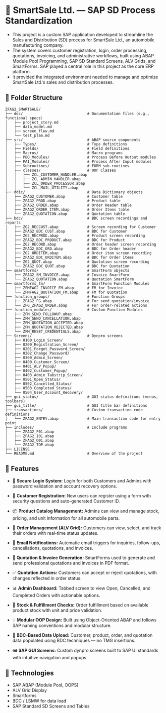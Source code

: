 
# 📘 SmartSale Ltd. — SAP SD Process Standardization

- This project is a custom SAP application developed to streamline the Sales and Distribution (SD) process for SmartSale Ltd., an automobile manufacturing company.
- The system covers customer registration, login, order processing, quotations, invoicing, and administrative workflows, built using ABAP Module Pool Programming, SAP SD Standard Screens, ALV Grids, and SmartForms. SAP played a central role in this project as the core ERP platform.
- It provided the integrated environment needed to manage and optimize SmartSale Ltd.’s sales and distribution processes.

## 📁 Folder Structure


    ZFAG2_SMARTSALE/
    ├── doc/                             # Documentation files (e.g., functional specs)
    │   ├── project_story.md
    │   ├── data_model.md
    │   ├── screen_flow.md
    │   └── test_plan.md
    ├── src/                             # ABAP source components
    │   ├── Types/                       # Type definitions
    │   ├── Fields/                      # Field definitions
    │   ├── Macros/                      # Macro programs
    │   ├── PBO_Modules/                 # Process Before Output modules
    │   ├── PAI_Modules/                 # Process After Input modules
    │   ├── Subroutines/                 # FORM sub-routines
    │   ├── classes/                     # OOP Classes
    │   │   ├── ZCL_CUSTOMER_HANDLER.abap
    │   │   ├── ZCL_ADMIN_HANDLER.abap
    │   │   ├── ZCL_ORDER_PROCESSOR.abap
    │   │   └── ZCL_MAIL_UTILITY.abap
    ├── ddic/                            # Data Dictionary objects
    │   ├── ZFAG2_CUSTOMER.abap          # Customer table
    │   ├── ZFAG2_PROD.abap              # Product table
    │   ├── ZFAG2_ORDER.abap             # Order Header table
    │   ├── ZFAG2_ORDER_ITEM.abap        # Order Items table
    │   └── ZFAG2_QUOTATION.abap         # Quotation table
    ├── bdc/                             # BDC screen recordings and reports
    │   ├── ZG2_RECCUST.abap             # Screen recording for Customer
    │   ├── ZFAG2_BDC_CUST.abap          # BDC for Customer
    │   ├── ZG2_RECPROD.abap             # Product screen recording
    │   ├── ZFAG2_BDC_PRODUCT.abap       # BDC for Product
    │   ├── ZG2_RECORD.abap              # Order header screen recording
    │   ├── ZFAG2_BDC_ORD.abap           # BDC for Order header
    │   ├── ZG2_ORDITEM.abap             # Order item screen recording
    │   ├── ZFAG2_BDC_ORDITEM.abap       # BDC for Order items
    │   ├── ZG2_QUOT.abap                # Quotation screen recording
    │   └── ZFAG2_BDC_QUOT.abap          # BDC for Quotation
    ├── smartforms/                      # SmartForm objects
    │   ├── ZFAG2_SM_INVOICE.abap        # Invoice SmartForm
    │   └── ZFAG2_QUOTATION.abap         # Quotation SmartForm
    ├── smartforms_fm/                   # SmartForm Function Modules
    │   ├── ZFMFAG2_INVOICE_FM.abap      # FM for Invoice
    │   └── ZFMFAG2_QUOTATION_FM.abap    # FM for Quotation
    ├── function_groups/                 # Function Groups
    │   ├── ZFAG2_FG.abap                # For send quotation/invoice
    │   └── ZFG_ZFAG2_ORDER.abap         # For order-related actions
    ├── function_modules/                # Custom Function Modules
    │   ├── ZFM_SEND_FOLLOWUP.abap
    │   ├── ZFM_SEND_CANCELLATION.abap
    │   ├── ZFM_QUOTATION_ACCEPTED.abap
    │   ├── ZFM_QUOTATION_REJECTED.abap
    │   └── ZFM_RESET_CREDENTIALS.abap
    ├── Screens/                         # Dynpro screens
    │   ├── 0100_Login_Screen/
    │   ├── 0200_Registration_Screen/
    │   ├── 0201_Forgot_Password_Screen/
    │   ├── 0202_Change_Password/
    │   ├── 0300_Admin_Screen/
    │   ├── 0400_Customer_Screen/
    │   ├── 0401_ALV_Popup/
    │   ├── 0402_Customer_Popup/
    │   ├── 0403_Admin_Tabstrip_Screen/
    │   ├── 0501_Open_Status/
    │   ├── 0502_Cancelled_Status/
    │   ├── 0503_Completed_Status/
    │   └── 0504_User_Account_Recovery/
    ├── gui_status/                      # GUI status definitions (menus, toolbars)
    ├── gui_title/                       # GUI title bar definitions
    ├── transactions/                    # Custom transaction code definitions
    │   └── ZFAG2_ENTRY.abap             # Main transaction code for entry point
    ├── includes/                        # Include programs
    │   ├── ZFAG2_F01.abap
    │   ├── ZFAG2_I01.abap
    │   ├── ZFAG2_O01.abap
    │   └── ZFAG2_TOP.abap
    ├── LICENSE
    └── README.md                        # Overview of the project


## 📌 Features
- 🔐 **Secure Login System:** Login for both Customers and Admins with password validation and account recovery options.

- 📝 **Customer Registration:** New users can register using a form with security questions and auto-generated Customer ID.

- 📦 **Product Catalog Management:** Admins can view and manage stock, pricing, and unit information for all automobile parts.

- 🛒 **Order Management (ALV Grid):** Customers can view, select, and track their orders with real-time status updates.

- 📧 **Email Notifications:** Automatic email triggers for inquiries, follow-ups, cancellations, quotations, and invoices.

- 🧾 **Quotation & Invoice Generation:** SmartForms used to generate and send professional quotations and invoices in PDF format.

- ✅ **Quotation Actions:** Customers can accept or reject quotations, with changes reflected in order status.

- 📊 **Admin Dashboard:** Tabbed screen to view Open, Cancelled, and Completed Orders with actionable options.

- 🔄 **Stock & Fulfillment Checks:** Order fulfillment based on available product stock with unit and price validation.

- 💡 **Modular OOP Design:** Built using Object-Oriented ABAP and follows SAP naming conventions and modular structure.

- 🔄 **BDC-Based Data Upload:** Customer, product, order, and quotation data populated using BDC techniques — no TMG insertions.

- 🖼️ **SAP GUI Screens:** Custom dynpro screens built to SAP UI standards with intuitive navigation and popups.


## 🧮 Technologies

- SAP ABAP (Module Pool, OOPS)
- ALV Grid Display
- Smartforms
- BDC / LSMW for data load
- SAP Standard SD Screens and Tables

